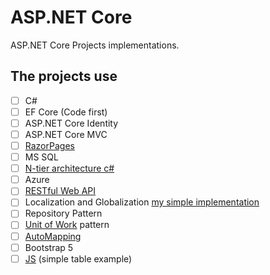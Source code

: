 # ASP.NET Core

ASP.NET Core Projects implementations.

## The projects use

- [ ] C#
- [ ] EF Core (Code first)
- [ ] ASP.NET Core Identity
- [ ] ASP.NET Core MVC
- [ ] [RazorPages](https://github.com/KimIlia91/ASP.NET/tree/main/Abby)
- [ ] MS SQL
- [ ] [N-tier architecture c#](https://github.com/KimIlia91/ASP.NET/tree/main/BulkyBookV2)
- [ ] Azure
- [ ] [RESTful Web API](https://github.com/KimIlia91/ASP.NET/tree/main/MagicVilla)
- [ ] Localization and Globalization [my simple implementation](https://github.com/KimIlia91/ASP.NET/tree/main/Localization%20and%20Globalization%20in%20ASP.NET%20Core%20MVC/LocalizationGlobalization)
- [ ] Repository Pattern
- [ ] [Unit of Work](https://github.com/KimIlia91/ASP.NET/tree/main/BulkyBookV2/BulkyBook.DataAccess/Repository) pattern
- [ ] [AutoMapping](https://github.com/KimIlia91/ASP.NET/tree/main/MagicVilla)
- [ ] Bootstrap 5
- [ ] [JS](https://github.com/KimIlia91/ASP.NET/tree/main/BulkyBookV2/BulkyBookWeb/wwwroot/js) (simple table example)
